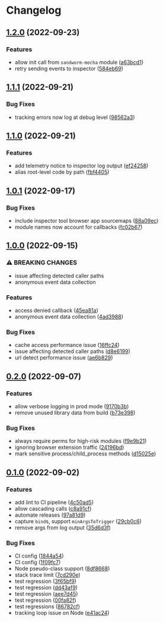 # Changelog

## [1.2.0](https://github.com/sandworm-hq/sandworm-js/compare/sandworm-v1.1.1...sandworm-v1.2.0) (2022-09-23)


### Features

* allow init call from `sandworm-mocha` module ([a63bcd1](https://github.com/sandworm-hq/sandworm-js/commit/a63bcd1f43078e51ffe76d9d4ae555d13c924237))
* retry sending events to inspector ([584eb69](https://github.com/sandworm-hq/sandworm-js/commit/584eb697bd113f40bf7433eca1ab21e79083ebe3))

## [1.1.1](https://github.com/sandworm-hq/sandworm-js/compare/sandworm-v1.1.0...sandworm-v1.1.1) (2022-09-21)


### Bug Fixes

* tracking errors now log at debug level ([98562a3](https://github.com/sandworm-hq/sandworm-js/commit/98562a35c8e0ff69df18fa1503333711fec42d00))

## [1.1.0](https://github.com/sandworm-hq/sandworm-js/compare/sandworm-v1.0.1...sandworm-v1.1.0) (2022-09-21)


### Features

* add telemetry notice to inspector log output ([ef24258](https://github.com/sandworm-hq/sandworm-js/commit/ef24258639649aef084db179d140cc228d30ab70))
* alias root-level code by path ([fbf4405](https://github.com/sandworm-hq/sandworm-js/commit/fbf4405004481a9d643fb6d1389493948d421011))

## [1.0.1](https://github.com/sandworm-hq/sandworm-js/compare/sandworm-v1.0.0...sandworm-v1.0.1) (2022-09-17)


### Bug Fixes

* include inspector tool browser app sourcemaps ([88a09ec](https://github.com/sandworm-hq/sandworm-js/commit/88a09ec3fa9b3d959a4185e5d01bb9f248d6e184))
* module names now account for callbacks ([fc02b67](https://github.com/sandworm-hq/sandworm-js/commit/fc02b67dadb7915869de2c9994fbd84689cf0b8e))

## [1.0.0](https://github.com/sandworm-hq/sandworm-js/compare/sandworm-v0.2.0...sandworm-v1.0.0) (2022-09-15)


### ⚠ BREAKING CHANGES

* issue affecting detected caller paths
* anonymous event data collection

### Features

* access denied callback ([45ea81a](https://github.com/sandworm-hq/sandworm-js/commit/45ea81ab652fe2bc28d2905cf575e8e993505bc0))
* anonymous event data collection ([4ad3988](https://github.com/sandworm-hq/sandworm-js/commit/4ad3988e64890c87131fdb811e53838e507425d0))


### Bug Fixes

* cache access performance issue ([16ffc24](https://github.com/sandworm-hq/sandworm-js/commit/16ffc242f5aa860c158ea800eeb6c3cd7da3471a))
* issue affecting detected caller paths ([d8e6199](https://github.com/sandworm-hq/sandworm-js/commit/d8e61997928e3cd52a6c0207eb8ea73b9e675ebe))
* url detect performance issue ([ae6b829](https://github.com/sandworm-hq/sandworm-js/commit/ae6b829842b852645e389efac3647763c59fbfd3))

## [0.2.0](https://github.com/sandworm-hq/sandworm-js/compare/sandworm-v0.1.0...sandworm-v0.2.0) (2022-09-07)


### Features

* allow verbose logging in prod mode ([9170b3b](https://github.com/sandworm-hq/sandworm-js/commit/9170b3b843f63e05ed192fa4ebb00e7738a39999))
* remove unused library data from build ([b73e398](https://github.com/sandworm-hq/sandworm-js/commit/b73e39814cb39178028c692a1a1a23c5b2548522))


### Bug Fixes

* always require perms for high-risk modules ([f9e9b21](https://github.com/sandworm-hq/sandworm-js/commit/f9e9b213be5a92958eb26a2117c2406dfdd1f981))
* ignoring browser extension traffic ([24196bd](https://github.com/sandworm-hq/sandworm-js/commit/24196bd74d6a6b930f164aa2c41eae32751023bb))
* mark sensitive process/child_process methods ([d15025e](https://github.com/sandworm-hq/sandworm-js/commit/d15025e2b2b348f62e10ccc7b3b2e37d618e670d))

## [0.1.0](https://github.com/sandworm-hq/sandworm-js/compare/sandworm-v0.0.1...sandworm-v0.1.0) (2022-09-02)


### Features

* add lint to CI pipeline ([4c50ad5](https://github.com/sandworm-hq/sandworm-js/commit/4c50ad5c40550d3305ce3656c7f00b05f5d79756))
* allow cascading calls ([c8a91cf](https://github.com/sandworm-hq/sandworm-js/commit/c8a91cfa1d640a7124a92f7f300bd08e27f4061c))
* automate releases ([97a81d9](https://github.com/sandworm-hq/sandworm-js/commit/97a81d9e21f5fbd5a23f3a92d8397c7d47d079b7))
* capture `bind`s, support `minArgsToTrigger` ([29cb0c6](https://github.com/sandworm-hq/sandworm-js/commit/29cb0c6b106b898a012948f0d1a8c7c26595011f))
* remove args from log output ([35d6d3f](https://github.com/sandworm-hq/sandworm-js/commit/35d6d3f7f95627b8b8548a3d4740ea02d638b1e3))


### Bug Fixes

* CI config ([1844a54](https://github.com/sandworm-hq/sandworm-js/commit/1844a5433f555721662f62f8f013fdcef6c7ac39))
* CI config ([1f09fc7](https://github.com/sandworm-hq/sandworm-js/commit/1f09fc79c901e3fcadaa10ab72e3d55e90435417))
* Node pseudo-class support ([8df8668](https://github.com/sandworm-hq/sandworm-js/commit/8df86684e890013db39467fccd4950a3680b89e2))
* stack trace limit ([7cd290e](https://github.com/sandworm-hq/sandworm-js/commit/7cd290e794b7336fd575e156729b1fa800776b04))
* test regression ([3f65bf9](https://github.com/sandworm-hq/sandworm-js/commit/3f65bf9dbf12b1204f0df62247ed31ad48d68683))
* test regression ([dd43af9](https://github.com/sandworm-hq/sandworm-js/commit/dd43af99b37b3233c3afcfe7ad6ad7e514d00b50))
* test regression ([aee7d45](https://github.com/sandworm-hq/sandworm-js/commit/aee7d45ef597c0124559790dd5f2509e40117e4b))
* test regression ([00fa82f](https://github.com/sandworm-hq/sandworm-js/commit/00fa82f4cb5df666d54062e7351b6eec96e33324))
* test regressions ([86782cf](https://github.com/sandworm-hq/sandworm-js/commit/86782cf3afbd977dee64d66650893d9cba819621))
* tracking loop issue on Node ([e41ac24](https://github.com/sandworm-hq/sandworm-js/commit/e41ac2414de643376634836c19f4ba7b4d44a96f))
